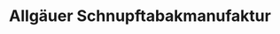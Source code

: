 ---
title: "Allgäuer Schnupftabakmanufaktur"
url: /leutkirch-im-allgaeu/allgaeuer-schnupftabakmanufaktur/
shop: Allgemein
---